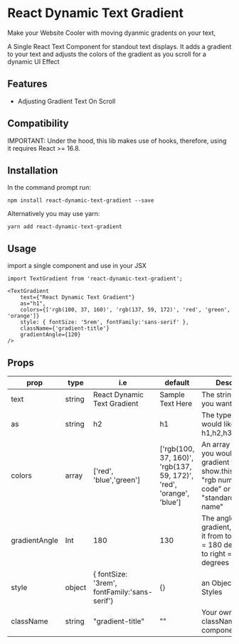 # React Dynamic Text Gradient

Make your Website Cooler with moving dyanmic gradents on your text,

A Single React Text Component for standout text displays. It adds a gradient to your text and adjusts the colors of the gradient as you scroll for a dynamic UI Effect

## Features

- Adjusting Gradient Text On Scroll

## Compatibility

IMPORTANT: Under the hood, this lib makes use of hooks, therefore, using it requires React >= 16.8.

## Installation

In the command prompt run:

```
npm install react-dynamic-text-gradient --save
```

Alternatively you may use yarn:

```
yarn add react-dynamic-text-gradient
```

## Usage

import a single component and use in your JSX

```
import TextGradient from 'react-dynamic-text-gradient';
```

```
<TextGradient
    text={"React Dynamic Text Gradient"}
    as="h1",
    colors={['rgb(100, 37, 160)', 'rgb(137, 59, 172)', 'red', 'green', 'orange']}
    style: { fontSize: '5rem', fontFamily:'sans-serif' },
    className={'gradient-title'}
    gradientAngle={120}
/>
```

## Props

| prop          | type   | i.e                                          | default                                                             | Description                                                                                                                   |
| ------------- | ------ | -------------------------------------------- | ------------------------------------------------------------------- | ----------------------------------------------------------------------------------------------------------------------------- |
| text          | string | React Dynamic Text Gradient                  | Sample Text Here                                                    | The string of text you want to gradient                                                                                       |
| as            | string | h2                                           | h1                                                                  | The type of tag you would like, options: h1,h2,h3,h4,h5,h6,p                                                                  |
| colors        | array  | ['red', 'blue','green']                      | ['rgb(100, 37, 160)', 'rgb(137, 59, 172)', 'red', 'orange', 'blue'] | An array of colors you would like the gradient to show.this can be a "rgb number", "hex code" or a "standard color text name" |
| gradientAngle | Int    | 180                                          | 130                                                                 | The angle of the gradient, if you want it from top to bottom = 180 degree or left to right = 45 degrees                       |
| style         | object | { fontSize: '3rem', fontFamily:'sans-serif'} | {}                                                                  | an Object of JS Styles                                                                                                        |
| className     | string | "gradient-title"                             | ""                                                                  | Your own custom className to the component                                                                                    |

